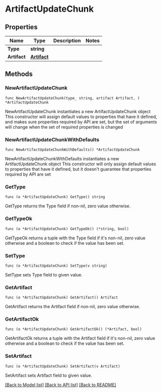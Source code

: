 # ArtifactUpdateChunk

## Properties

Name | Type | Description | Notes
------------ | ------------- | ------------- | -------------
**Type** | **string** |  | 
**Artifact** | [**Artifact**](Artifact.md) |  | 

## Methods

### NewArtifactUpdateChunk

`func NewArtifactUpdateChunk(type_ string, artifact Artifact, ) *ArtifactUpdateChunk`

NewArtifactUpdateChunk instantiates a new ArtifactUpdateChunk object
This constructor will assign default values to properties that have it defined,
and makes sure properties required by API are set, but the set of arguments
will change when the set of required properties is changed

### NewArtifactUpdateChunkWithDefaults

`func NewArtifactUpdateChunkWithDefaults() *ArtifactUpdateChunk`

NewArtifactUpdateChunkWithDefaults instantiates a new ArtifactUpdateChunk object
This constructor will only assign default values to properties that have it defined,
but it doesn't guarantee that properties required by API are set

### GetType

`func (o *ArtifactUpdateChunk) GetType() string`

GetType returns the Type field if non-nil, zero value otherwise.

### GetTypeOk

`func (o *ArtifactUpdateChunk) GetTypeOk() (*string, bool)`

GetTypeOk returns a tuple with the Type field if it's non-nil, zero value otherwise
and a boolean to check if the value has been set.

### SetType

`func (o *ArtifactUpdateChunk) SetType(v string)`

SetType sets Type field to given value.


### GetArtifact

`func (o *ArtifactUpdateChunk) GetArtifact() Artifact`

GetArtifact returns the Artifact field if non-nil, zero value otherwise.

### GetArtifactOk

`func (o *ArtifactUpdateChunk) GetArtifactOk() (*Artifact, bool)`

GetArtifactOk returns a tuple with the Artifact field if it's non-nil, zero value otherwise
and a boolean to check if the value has been set.

### SetArtifact

`func (o *ArtifactUpdateChunk) SetArtifact(v Artifact)`

SetArtifact sets Artifact field to given value.



[[Back to Model list]](../README.md#documentation-for-models) [[Back to API list]](../README.md#documentation-for-api-endpoints) [[Back to README]](../README.md)


